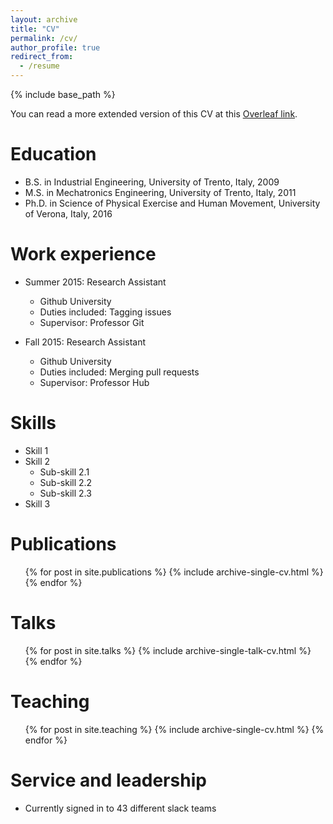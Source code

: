 ```yaml
---
layout: archive
title: "CV"
permalink: /cv/
author_profile: true
redirect_from:
  - /resume
---
```


{% include base_path %}

You can read a more extended version of this CV at this [Overleaf link](https://www.overleaf.com/read/myfwfsnndgzw).

Education
======
* B.S. in Industrial Engineering, University of Trento, Italy, 2009
* M.S. in Mechatronics Engineering, University of Trento, Italy, 2011
* Ph.D. in Science of Physical Exercise and Human Movement, University of Verona, Italy, 2016

Work experience
======
* Summer 2015: Research Assistant
  * Github University
  * Duties included: Tagging issues
  * Supervisor: Professor Git

* Fall 2015: Research Assistant
  * Github University
  * Duties included: Merging pull requests
  * Supervisor: Professor Hub
  
Skills
======
* Skill 1
* Skill 2
  * Sub-skill 2.1
  * Sub-skill 2.2
  * Sub-skill 2.3
* Skill 3

Publications
======
  <ul>{% for post in site.publications %}
    {% include archive-single-cv.html %}
  {% endfor %}</ul>
  
Talks
======
  <ul>{% for post in site.talks %}
    {% include archive-single-talk-cv.html %}
  {% endfor %}</ul>
  
Teaching
======
  <ul>{% for post in site.teaching %}
    {% include archive-single-cv.html %}
  {% endfor %}</ul>
  
Service and leadership
======
* Currently signed in to 43 different slack teams
